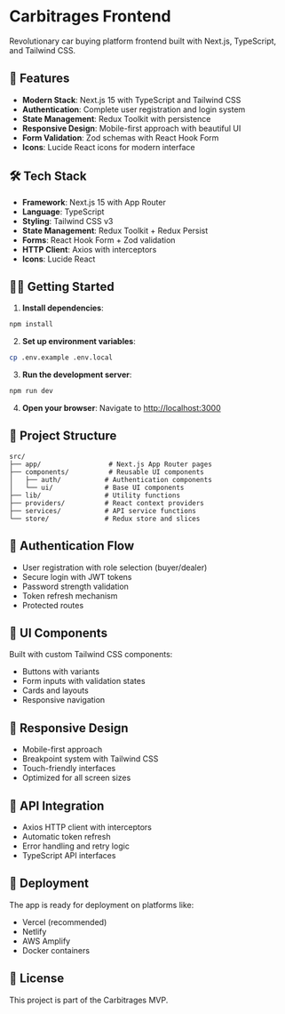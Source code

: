 # Carbitrages Frontend

Revolutionary car buying platform frontend built with Next.js, TypeScript, and Tailwind CSS.

## 🚀 Features

- **Modern Stack**: Next.js 15 with TypeScript and Tailwind CSS
- **Authentication**: Complete user registration and login system
- **State Management**: Redux Toolkit with persistence
- **Responsive Design**: Mobile-first approach with beautiful UI
- **Form Validation**: Zod schemas with React Hook Form
- **Icons**: Lucide React icons for modern interface

## 🛠️ Tech Stack

- **Framework**: Next.js 15 with App Router
- **Language**: TypeScript
- **Styling**: Tailwind CSS v3
- **State Management**: Redux Toolkit + Redux Persist
- **Forms**: React Hook Form + Zod validation
- **HTTP Client**: Axios with interceptors
- **Icons**: Lucide React

## 🏃‍♂️ Getting Started

1. **Install dependencies**:
```bash
npm install
```

2. **Set up environment variables**:
```bash
cp .env.example .env.local
```

3. **Run the development server**:
```bash
npm run dev
```

4. **Open your browser**:
Navigate to [http://localhost:3000](http://localhost:3000)

## 📁 Project Structure

```
src/
├── app/                 # Next.js App Router pages
├── components/          # Reusable UI components
│   ├── auth/           # Authentication components
│   └── ui/             # Base UI components
├── lib/                # Utility functions
├── providers/          # React context providers
├── services/           # API service functions
└── store/              # Redux store and slices
```

## 🔐 Authentication Flow

- User registration with role selection (buyer/dealer)
- Secure login with JWT tokens
- Password strength validation
- Token refresh mechanism
- Protected routes

## 🎨 UI Components

Built with custom Tailwind CSS components:
- Buttons with variants
- Form inputs with validation states
- Cards and layouts
- Responsive navigation

## 📱 Responsive Design

- Mobile-first approach
- Breakpoint system with Tailwind CSS
- Touch-friendly interfaces
- Optimized for all screen sizes

## 🔗 API Integration

- Axios HTTP client with interceptors
- Automatic token refresh
- Error handling and retry logic
- TypeScript API interfaces

## 🚀 Deployment

The app is ready for deployment on platforms like:
- Vercel (recommended)
- Netlify
- AWS Amplify
- Docker containers

## 📄 License

This project is part of the Carbitrages MVP.
